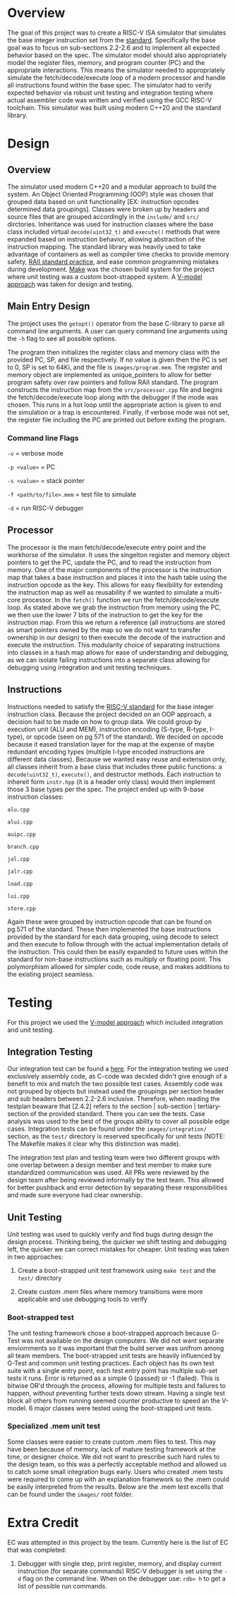 # Overview
The goal of this project was to create a RISC-V ISA simulator that simulates the base integer instruction set from the [standard](https://drive.google.com/file/d/1uviu1nH-tScFfgrovvFCrj7Omv8tFtkp/view).
Specifically the base goal was to focus on sub-sections 2.2-2.6 and to implement all expected behavior based on the spec. The simulator
model should also appropriately model the register files, memory, and program counter (PC) and the appropriate interactions.
This means the simulator needed to appropriately simulate the fetch/decode/execute loop of a modern processor and handle all instructions
found within the base spec. The simulator had to verify expected behavior via robust unit testing and integration testing where actual
assembler code was written and verified using the GCC RISC-V toolchain. This simulator was built using modern C++20 and the standard
library. 

# Design
## Overview
The simulator used modern C++20 and a modular approach to build the system. An Object Oriented Programming (OOP) style was chosen that
grouped data based on unit functionality [EX: instruction opcodes determined data groupings]. Classes were broken up by headers and
source files that are grouped accordingly in the `include/` and `src/` dirctories. Inheritance was used for instruction classes
where the base class included virtual `decode(uint32_t)` and `execute()` methods that were expanded based on instruction behavior,
allowing abstraction of the instruction mapping. The standard library was heavily used to take advantage of containers as well as
compiler time checks to provide memory safety, [RAII standard practice](https://en.cppreference.com/w/cpp/language/raii), and ease
common programming mistakes during development. [Make](https://www.gnu.org/software/make/) was the chosen build system for the project
where unit testing was a custom boot-strapped system. A [V-model approach](https://dorleco.com/v-model-development-techniques-to-design/) 
was taken for design and testing.

## Main Entry Design
The project uses the `getopt()` operator from the base C-library to parse all command line arguments. A user can query command line
arguments using the `-h` flag to see all possible options.

The program then initializes the register class and memory class with the provided PC, SP, and file respectively. If no value is given
then the PC is set to 0, SP is set to 64Ki, and the file is `images/program.mem`. The register and memory object are implemented as 
unique_pointers to allow for better program safety over raw pointers and follow RAII standard. The program constructs the instruction map from the
`src/processor.cpp` file and begins the fetch/decode/execute loop along with the debugger if the mode was chosen. This runs in a hot
loop until the appropriate action is given to end the simulation or a trap is encountered. Finally, if verbose mode was not set, the register
file including the PC are printed out before exiting the program.

### Command line Flags
`-v` = verbose mode

`-p <value>` = PC

`-s <value>` = stack pointer

`-f <path/to/file>.mem` = test file to simulate

`-d` = run RISC-V debugger

## Processor
The processor is the main fetch/decode/execute entry point and the workhorse of the simulator. It uses the singelton register and memory
object pointers to get the PC, update the PC, and to read the instruction from memory. One of the major components of the processor is
the instruction map that takes a base instruction and places it into the hash table using the instruction opcode as the key. This allows
for easy flexibility for extending the instruction map as well as reusability if we wanted to simulate a multi-core processor. In the
`fetch()` function we run the fetch/decode/execute loop. As stated above we grab the instruction from memory using the PC, we then use
the lower 7 bits of the instruction to get the key for the instruction map. From this we return a reference (all instructions are stored
as smart pointers owned by the map so we do not want to transfer ownership in our design) to then execute the decode of the instruction
and execute the instruction. This modularity choice of separating instructions into classes in a hash map allows for ease of understanding
and debugging, as we can isolate failing instructions into a separate class allowing for debugging using integration and unit testing
techniques.

## Instructions
Instructions needed to satisfy the [RISC-V standard](https://drive.google.com/file/d/1uviu1nH-tScFfgrovvFCrj7Omv8tFtkp/view) for the base integer instruction class.
Because the project decided on an OOP approach, a decision had to be made on how to group data. We could group by execution unit (ALU and MEM), instruction encoding
(S-type, R-type, I-type), or opcode (seen on pg 571 of the standard). We decided on opcode because it eased translation layer for the map at
the expense of maybe redundant encoding types (multiple I-type encoded instructions are different data classes). Because we wanted easy
reuse and extension only, all classes inherit from a base class that includes three public functions: a `decode(uint32_t)`, `execute()`, and
destructor methods. Each instruction to inhereit form `instr.hpp` (it is a header only class) would then implement those 3 base types
per the spec. The project ended up with 9-base instruction classes:

`alu.cpp`

`alui.cpp`

`auipc.cpp`

`branch.cpp`

`jal.cpp`

`jalr.cpp`

`load.cpp`

`lui.cpp`

`store.cpp`

Again these were grouped by instruction opcode that can be found on pg.571 of the standard. These then implemented the base instructions
provided by the standard for each data grouping, using decode to select and then execute to follow through with the actual implementation
details of the instruction. This could then be easily expanded to future uses within the standard for non-base instructions such as
multiply or floating point. This polymorphism allowed for simpler code, code reuse, and makes additions to the existing project
seamless.

# Testing
For this project we used the [V-model approach](https://dorleco.com/v-model-development-techniques-to-design/) which included integration and unit testing.

## Integration Testing
Our integration test can be found a [here](ECE586-project-Testplan.pdf). For the integration testing we used exclusively assembly code,
as C-code was decided didn't give enough of a benefit to mix and match the two possible test cases. Assembly code was not grouped by
objects but instead used the groupings per section header and sub headers between 2.2-2.6 inclusive. Therefore, when reading the testplan
beaware that [2.4.2] refers to the section | sub-section | tertiary-section of the provided standard. There you can see the tests. Case
analysis was used to the best of the groups ability to cover all possible edge cases. Integration tests can be found under the
`images/integration/` section, as the `test/` directory is reserved specifically for unit tests (NOTE: The Makefile makes it clear why
this distinction was made).

The integration test plan and testing team were two different groups with one overlap between a design member and test member to make sure
standardized communication was used. All PRs were reviewed by the design team after being reviewed informally by the test team. This allowed
for better pushback and error detection by separating these responsibilities and made sure everyone had clear ownership.

## Unit Testing
Unit testing was used to quickly verify and find bugs during design the design process. Thinking being, the quicker we shift testing
and debugging left, the quicker we can correct mistakes for cheaper. Unit testing was taken in two approaches:

1) Create a boot-strapped unit test framework using `make test` and the `test/` directory

2) Create custom .mem files where memory transitions were more applicable and use debugging tools to verify

### Boot-strapped test
The unit testing framework chose a boot-strapped approach because G-Test was not available on the design computers. We did not want separate
enviornments so it was important that the build server was unifrom among all team members. The boot-strapped unit tests are heavily
influenced by G-Test and common unit testing practices. Each object has its own test suite with a single entry point, each test entry point
has multiple sub-set tests it runs. Error is returned as a simple 0 (passed) or -1 (failed). This is bitwise OR'd through the process, allowing
for multiple tests and failures to happen, without preventing further tests down stream. Having a single test block all others from running
seemed counter productive to speed an the V-model. 6 major classes were tested using the boot-strapped unit tests.

### Specialized .mem unit test
Some classes were easier to create custom .mem files to test. This may have been because of memory, lack of mature testing framework at the
time, or designer choice. We did not want to prescribe such hard rules to the design team, so this was a perfectly acceptable method and
allowed us to catch some small integration bugs early. Users who created .mem tests were required to come up with an explanation framework
so the .mem could be easily interpreted from the results. Below are the .mem test excells that can be found under the `images/` root folder.

# Extra Credit
EC was attempted in this project by the team. Currently here is the list of EC that was completed:

1) Debugger with single step, print register, memory, and display current instruction (for separate commands)
    RISC-V debugger is set using the `-d` flag on the command line. When on the debugger use: `rdb> h` to get
    a list of possible run commands.
